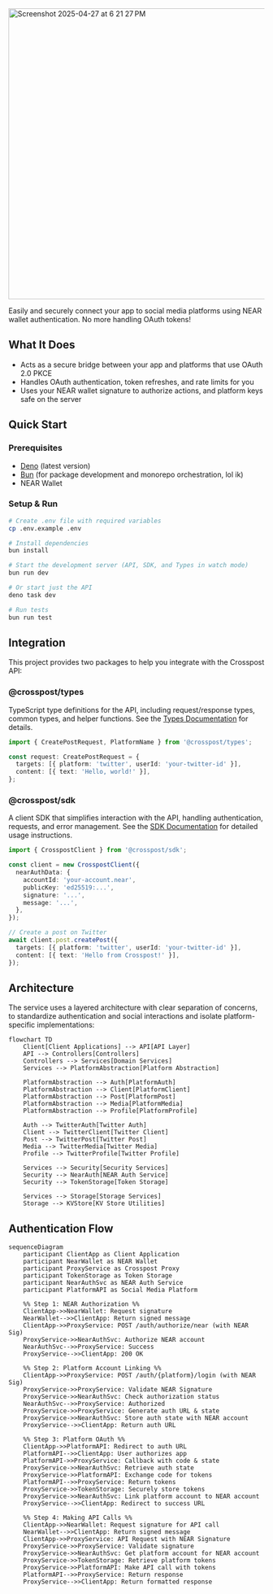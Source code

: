 <img width="572" alt="Screenshot 2025-04-27 at 6 21 27 PM" src="https://github.com/user-attachments/assets/1875d7c8-79f1-41ec-9cd7-fb00b8c43f65" />

Easily and securely connect your app to social media platforms using NEAR wallet authentication. No
more handling OAuth tokens!

## What It Does

- Acts as a secure bridge between your app and platforms that use OAuth 2.0 PKCE
- Handles OAuth authentication, token refreshes, and rate limits for you
- Uses your NEAR wallet signature to authorize actions, and platform keys safe on the server

## Quick Start

### Prerequisites

- [Deno](https://deno.land/) (latest version)
- [Bun](https://bun.sh/) (for package development and monorepo orchestration, lol ik)
- NEAR Wallet

### Setup & Run

```bash
# Create .env file with required variables
cp .env.example .env

# Install dependencies
bun install

# Start the development server (API, SDK, and Types in watch mode)
bun run dev

# Or start just the API
deno task dev

# Run tests
bun run test
```

## Integration

This project provides two packages to help you integrate with the Crosspost API:

### @crosspost/types

TypeScript type definitions for the API, including request/response types, common types, and helper
functions. See the [Types Documentation](./packages/types/README.md) for details.

```typescript
import { CreatePostRequest, PlatformName } from '@crosspost/types';

const request: CreatePostRequest = {
  targets: [{ platform: 'twitter', userId: 'your-twitter-id' }],
  content: [{ text: 'Hello, world!' }],
};
```

### @crosspost/sdk

A client SDK that simplifies interaction with the API, handling authentication, requests, and error
management. See the [SDK Documentation](./packages/sdk/README.md) for detailed usage instructions.

```typescript
import { CrosspostClient } from '@crosspost/sdk';

const client = new CrosspostClient({
  nearAuthData: {
    accountId: 'your-account.near',
    publicKey: 'ed25519:...',
    signature: '...',
    message: '...',
  },
});

// Create a post on Twitter
await client.post.createPost({
  targets: [{ platform: 'twitter', userId: 'your-twitter-id' }],
  content: [{ text: 'Hello from Crosspost!' }],
});
```

## Architecture

The service uses a layered architecture with clear separation of concerns, to standardize
authentication and social interactions and isolate platform-specific implementations:

```mermaid
flowchart TD
    Client[Client Applications] --> API[API Layer]
    API --> Controllers[Controllers]
    Controllers --> Services[Domain Services]
    Services --> PlatformAbstraction[Platform Abstraction]
    
    PlatformAbstraction --> Auth[PlatformAuth]
    PlatformAbstraction --> Client[PlatformClient]
    PlatformAbstraction --> Post[PlatformPost]
    PlatformAbstraction --> Media[PlatformMedia]
    PlatformAbstraction --> Profile[PlatformProfile]
    
    Auth --> TwitterAuth[Twitter Auth]
    Client --> TwitterClient[Twitter Client]
    Post --> TwitterPost[Twitter Post]
    Media --> TwitterMedia[Twitter Media]
    Profile --> TwitterProfile[Twitter Profile]
    
    Services --> Security[Security Services]
    Security --> NearAuth[NEAR Auth Service]
    Security --> TokenStorage[Token Storage]
    
    Services --> Storage[Storage Services]
    Storage --> KVStore[KV Store Utilities]
```

## Authentication Flow

```mermaid
sequenceDiagram
    participant ClientApp as Client Application
    participant NearWallet as NEAR Wallet
    participant ProxyService as Crosspost Proxy
    participant TokenStorage as Token Storage
    participant NearAuthSvc as NEAR Auth Service
    participant PlatformAPI as Social Media Platform

    %% Step 1: NEAR Authorization %%
    ClientApp->>NearWallet: Request signature
    NearWallet-->>ClientApp: Return signed message
    ClientApp->>ProxyService: POST /auth/authorize/near (with NEAR Sig)
    ProxyService->>NearAuthSvc: Authorize NEAR account
    NearAuthSvc-->>ProxyService: Success
    ProxyService-->>ClientApp: 200 OK

    %% Step 2: Platform Account Linking %%
    ClientApp->>ProxyService: POST /auth/{platform}/login (with NEAR Sig)
    ProxyService->>ProxyService: Validate NEAR Signature
    ProxyService->>NearAuthSvc: Check authorization status
    NearAuthSvc-->>ProxyService: Authorized
    ProxyService->>ProxyService: Generate auth URL & state
    ProxyService->>NearAuthSvc: Store auth state with NEAR account
    ProxyService-->>ClientApp: Return auth URL

    %% Step 3: Platform OAuth %%
    ClientApp->>PlatformAPI: Redirect to auth URL
    PlatformAPI-->>ClientApp: User authorizes app
    PlatformAPI->>ProxyService: Callback with code & state
    ProxyService->>NearAuthSvc: Retrieve auth state
    ProxyService->>PlatformAPI: Exchange code for tokens
    PlatformAPI-->>ProxyService: Return tokens
    ProxyService->>TokenStorage: Securely store tokens
    ProxyService->>NearAuthSvc: Link platform account to NEAR account
    ProxyService-->>ClientApp: Redirect to success URL

    %% Step 4: Making API Calls %%
    ClientApp->>NearWallet: Request signature for API call
    NearWallet-->>ClientApp: Return signed message
    ClientApp->>ProxyService: API Request with NEAR Signature
    ProxyService->>ProxyService: Validate signature
    ProxyService->>NearAuthSvc: Get platform account for NEAR account
    ProxyService->>TokenStorage: Retrieve platform tokens
    ProxyService->>PlatformAPI: Make API call with tokens
    PlatformAPI-->>ProxyService: Return response
    ProxyService-->>ClientApp: Return formatted response
```
